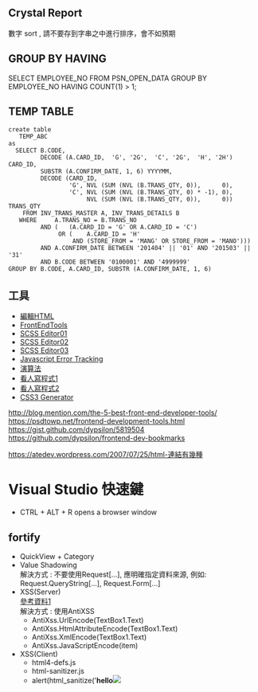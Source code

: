 ## Crystal Report
數字 sort , 請不要存到字串之中進行排序，會不如預期

## GROUP BY HAVING
SELECT EMPLOYEE_NO FROM PSN_OPEN_DATA GROUP BY EMPLOYEE_NO HAVING COUNT(1) > 1;

## TEMP TABLE

```
create table
   TEMP_ABC
as
  SELECT B.CODE,
         DECODE (A.CARD_ID,  'G', '2G',  'C', '2G',  'H', '2H') CARD_ID,
         SUBSTR (A.CONFIRM_DATE, 1, 6) YYYYMM,
         DECODE (CARD_ID,
                 'G', NVL (SUM (NVL (B.TRANS_QTY, 0)),      0),
                 'C', NVL (SUM (NVL (B.TRANS_QTY, 0) * -1), 0),
                      NVL (SUM (NVL (B.TRANS_QTY, 0)),      0)) TRANS_QTY
    FROM INV_TRANS_MASTER A, INV_TRANS_DETAILS B
   WHERE     A.TRANS_NO = B.TRANS_NO
         AND (   (A.CARD_ID = 'G' OR A.CARD_ID = 'C')
              OR (    A.CARD_ID = 'H'
                  AND (STORE_FROM = 'MANG' OR STORE_FROM = 'MANO')))
         AND A.CONFIRM_DATE BETWEEN '201404' || '01' AND '201503' || '31'
         AND B.CODE BETWEEN '0100001' AND '4999999'
GROUP BY B.CODE, A.CARD_ID, SUBSTR (A.CONFIRM_DATE, 1, 6)
```

## 工具
  - [編輯HTML](http://liveweave.com/)
  - [FrontEndTools](http://fredsarmento.me/frontend-tools/)  
  - [SCSS Editor01](http://sassmeister.com/)
  - [SCSS Editor02](http://usetakana.com/)
  - [SCSS Editor03](http://www.mindscapehq.com/products/web-workbench)
  - [Javascript Error Tracking](https://raygun.io/docs/languages/javascript)
  - [演算法](https://www.cs.usfca.edu/~galles/visualization/Algorithms.html)  
  - [看人寫程式1](http://www.watchpeoplecode.com/)
  - [看人寫程式2](http://thecodeplayer.com/)
  - [CSS3 Generator](http://css3generator.com/)

http://blog.mention.com/the-5-best-front-end-developer-tools/
https://psdtowp.net/frontend-development-tools.html
https://gist.github.com/dypsilon/5819504
https://github.com/dypsilon/frontend-dev-bookmarks

https://atedev.wordpress.com/2007/07/25/html-連結有幾種

# Visual Studio 快速鍵
  - CTRL + ALT + R opens a browser window


## fortify
  - QuickView + Category
  - Value Shadowing  
    解決方式 : 不要使用Request[...], 應明確指定資料來源, 例如: Request.QueryString[...], Request.Form[...]
  - XSS(Server)  
    [參考資料1](http://www.c-sharpcorner.com/UploadFile/abhikumarvatsa/avoiding-cross-site-scripting-xss-attacks-with-antixss-in/)  
    解決方式 : 使用AntiXSS  
	* AntiXss.UrlEncode(TextBox1.Text)  
	* AntiXss.HtmlAttributeEncode(TextBox1.Text)
	* AntiXss.XmlEncode(TextBox1.Text)
	* AntiXss.JavaScriptEncode(item)
  - XSS(Client)
	* html4-defs.js
	* html-sanitizer.js
	* alert(html_sanitize('<b>hello</b><img src="http://asdf"><a href="javascript:alert(0)"><script src="http://dfd"><\/script>', urlX, idX))
  - Path Manipulation  
    [參考資料1](http://www.dotblogs.com.tw/rainmaker/archive/2014/03/26/144533.aspx)
  - [MIME Sniffing](http://vaibdotnet.blogspot.tw/2014/07/aspnet-misconfiguration-mime-sniffing.html)
	<system.webServer>
	  <httpProtocol>
	    <customHeaders>
	      <add name="X-Content-Type-Options" value="nosniff"/>
	    </customHeaders>
	  </httpProtocol>
	</system.webServer>

XPath Injection
Xpath = "//DataTable/row[@id='" + txtCODE + "']";
XPathExpression expr = XPathExpression.Compile(Xpath);
xmlnod = xmldoc.SelectSingleNode(expr.Expression);
GetXpathNoInjection

FunctionHandler functionhander = new FunctionHandler();
JOB_FOLDER = functionhander.Public_Decode(functionhander.Public_Encode(JOB_FOLDER));

AntiXSS 
Sanitzer

## 尋找上班時間(電腦開機時間)
net statistics workstation

## 尋找有特定 column 名稱的 table
select table_name from all_tab_columns  where column_name='SEQ';

## GetProgramADO 對應 Client 

function DataLoad(p_JSON, p_Source, p_Method, p_PageIndex, p_PageSize, p_OrderBy, p_TargetDiv, p_Param, p_BindEvent, p_SelectedRow)

## 報表 ##
btnPREVIEW_OnClick
BLL_xxxxx.Query
ReportLogic_B2C.XXX
XXX.rpt

previous.g_GridKey

## 工作日誌 ##
https://evaflow.evaair.com/djps/

## 網路芳鄰 ##

- 紹小姐  
  \\C97211\SHARE

## 網頁登錄資訊 ##

- 測試帳號: 854180
- 測試密碼: 12345678

## 資料庫登錄資訊 ##

- 資料庫: SMASTEST.evaair.com
- 測試帳號: UATTEST
- 測試密碼: p35SMAST082

## 發送EMAIL伺服器 ##

const string SMTP = "10.3.25.150";  //測試完，要關掉

## 登入不進入的話 ##

1. 在檔案　Login.aspx.cs中，搜尋　Employee LoginUser =
 
2. 在這一行之前加入，sUserID = "201023"; // JUST FOR TEST

3. 再次嘗試使用 854180/12345678　登入

4. 開發完成記得移除，sUserID = "201023"; // JUST FOR TEST

## 多國語系 ##

http://localhost/SMASWebAP/Common/BLL.aspx/GetLanguage

## 加解密
SMAS.Cryptography.Crypto.CryptoInstance.EncryptString("p35psn_eams2014p201");


## MasterPage Grid欄位額外屬性 ##

QueryDetl 在TableRow點選Image之後，展開額外明細

var m_ChkBox = $("#" + p_TargetDiv + "PageControl").attr("ChkBox");
m_LinkColumns = $("#" + p_TargetDiv + "PageControl").attr("LinkColumn").split(",");
m_HideColumns = $("#" + p_TargetDiv + "PageControl").attr("HideColumn").split(",");
var m_With = $("#" + p_TargetDiv + "PageControl").attr("GridWidth").split(",");
g_Print.TextaAlign = $("#" + p_TargetDiv + "PageControl").attr("TextaAlign").split(",");

            <div class="GridTableFooter"  id="ProgramPageControl" LinkColumn="PURCHASE_NO:PURD0021-QRY,REALY:INVD0151-QRY" GridWidth="10%,10%,9%,9%,16%,9%,9%,9%,9%,10%" hidecolumn="PURCHASE_SEQ" TextaAlign="L,L,L,L,L,L,L,L,L,L">
                <div id="ProgramPageInfo"class="moretxt"  style="width:50%;text-align:left"></div>
                 <div id="Span1" style="width:100%;text-align:right">
                     <input type="button" id="ProgrambtnFirst" value="第一頁" class="BtnOn"/>
                <input type="button" id="ProgrambtnPrev" value="上一頁" class="BtnOn" />
                <span id="ProgramPages"></span>
                <input type="button" id="ProgrambtnNext" value="下一頁" class="BtnOn" />
                <input type="button" id="ProgrambtnLast" value="最後頁" class="BtnOn" name="Last" />
                &#160;<label id="lblGO_TO1">Go to</label>&#160;<input type="text" id="ProgramPageIndex"  maxlength="4" value="" />
                <input type="button" id="ProgrambtnGoto" value="GO" class="BtnOn" name="Go" />
                 </div>
            </div>
